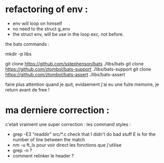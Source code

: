 # refactoring of env :
- env will loop on himself
- no need to the struct g_env
- the struct env, will be use in the loop exc, not before.


the bats commands :

mkdir -p libs

git clone  https://github.com/sstephenson/bats ./libs/bats
git clone https://github.com/ztombol/bats-support ./libs/bats-support
git clone https://github.com/ztombol/bats-assert ./libs/bats-assert

faire plus attention quand je quit, evidaement j'ai eu une fuite memoire, 
je return avant de free ! 

# ma derniere correction : 
c'etait vraiment une super correction :
les command styles : 
- grep -E3 "readdir" src/*.c check that I didn't do bad stuff  E is for the number of line between the match
- nm -u ft_ls pour voir direct les fonctions que j'utilise 
- grep -n ? 
- comment relinker le header ?